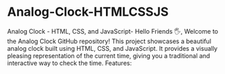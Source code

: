 # Analog-Clock-HTMLCSSJS
Analog Clock - HTML, CSS, and JavaScript- Hello Friends 🖐️, Welcome to the Analog Clock GitHub repository! This project showcases a beautiful analog clock built using HTML, CSS, and JavaScript. It provides a visually pleasing representation of the current time, giving you a traditional and interactive way to check the time. Features: 
